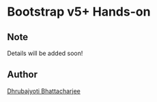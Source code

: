 # Bootstrap v5+ Hands-on

## Note

Details will be added soon!

## Author

[Dhrubajyoti Bhattacharjee](https://github.com/KeepSerene)
